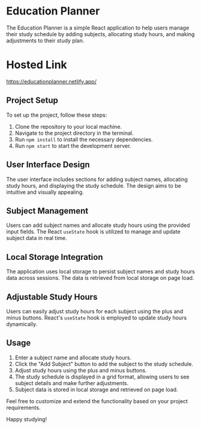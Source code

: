 # Education Planner

The Education Planner is a simple React application to help users manage their study schedule by adding subjects, allocating study hours, and making adjustments to their study plan.

# Hosted Link
https://educationplanner.netlify.app/

## Project Setup

To set up the project, follow these steps:

1. Clone the repository to your local machine.
2. Navigate to the project directory in the terminal.
3. Run `npm install` to install the necessary dependencies.
4. Run `npm start` to start the development server.

## User Interface Design

The user interface includes sections for adding subject names, allocating study hours, and displaying the study schedule. The design aims to be intuitive and visually appealing.

## Subject Management

Users can add subject names and allocate study hours using the provided input fields. The React `useState` hook is utilized to manage and update subject data in real time.

## Local Storage Integration

The application uses local storage to persist subject names and study hours data across sessions. The data is retrieved from local storage on page load.

## Adjustable Study Hours

Users can easily adjust study hours for each subject using the plus and minus buttons. React's `useState` hook is employed to update study hours dynamically.

## Usage

1. Enter a subject name and allocate study hours.
2. Click the "Add Subject" button to add the subject to the study schedule.
3. Adjust study hours using the plus and minus buttons.
4. The study schedule is displayed in a grid format, allowing users to see subject details and make further adjustments.
5. Subject data is stored in local storage and retrieved on page load.

Feel free to customize and extend the functionality based on your project requirements.

Happy studying!
